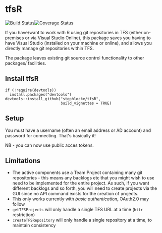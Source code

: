 # tfsR
[![Build Status](https://travis-ci.org/stephlocke/tfsR.png?branch=master)](https://travis-ci.org/stephlocke/tfsR)[![Coverage Status](https://coveralls.io/repos/stephlocke/tfsR/badge.svg)](https://coveralls.io/r/stephlocke/tfsR)

If you have/want to work with R using git repositories in TFS (either on-premises or via Visual Studio Online), this package saves you having to have Visual Studio (installed on your machine or online), and allows you directly manage git repositories within TFS.

The package leaves existing git source control functionality to other packages/ facilities.

## Install tfsR
```{r}
if (!require(devtools))
  install.packages("devtools")
devtools::install_github("stephlocke/tfsR",
                         build_vignettes = TRUE)
```

## Setup

You must have a username (often an email address or AD account) and password for connecting. That's basically it!

NB - you can now use public acces tokens.

## Limitations

- The active components use a Team Project containing many git repositories - this means any backlogs etc that you might wish to use need to be implemented for the entire project. As such, if you want different backlogs and so forth, you will need to create projects via the GUI since no API command exists for the creation of projects.
- This only works currently with *basic authentication*, OAuth2.0 may follow
- `getTFSProjects` will only handle a single TFS URL at a time (`httr` restriction)
- `createTFSRepository` will only handle a single repository at a time, to maintain consistency

